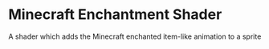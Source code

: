 # Minecraft Enchantment Shader

A shader which adds the Minecraft enchanted item-like animation to a sprite
